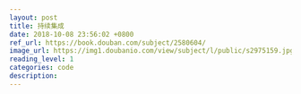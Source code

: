```yaml
---
layout: post
title: 持续集成
date: 2018-10-08 23:56:02 +0800
ref_url: https://book.douban.com/subject/2580604/
image_url: https://img1.doubanio.com/view/subject/l/public/s2975159.jpg
reading_level: 1
categories: code
description: 
---
```

